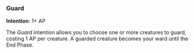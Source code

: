 ### Guard
**Intention**: 1+ AP

The _Guard_ intention allows you to choose one or more creatures to guard, costing 1 AP per creature. A guarded creature becomes your ward until the End Phase.